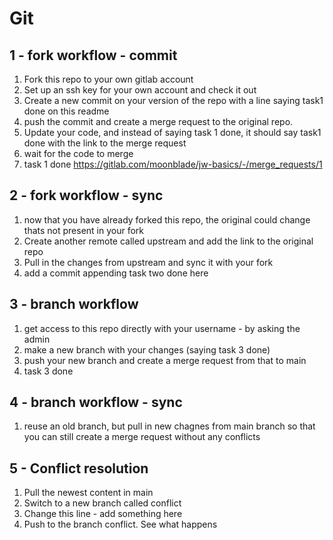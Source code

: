 # Git


## 1 - fork workflow - commit

1. Fork this repo to your own gitlab account
2. Set up an ssh key for your own account and check it out
3. Create a new commit on your version of the repo with a line saying task1 done on this readme
4. push the commit and create a merge request to the original repo.
5. Update your code, and instead of saying task 1 done, it should say task1 done with the link to the merge request 
6. wait for the code to merge
7. task 1 done https://gitlab.com/moonblade/jw-basics/-/merge_requests/1

## 2 - fork workflow - sync

1. now that you have already forked this repo, the original could change thats not present in your fork
2. Create another remote called upstream and add the link to the original repo
3. Pull in the changes from upstream and sync it with your fork
4. add a commit appending task two done here

## 3 - branch workflow 

1. get access to this repo directly with your username - by asking the admin
2. make a new branch with your changes (saying task 3 done)
3. push your new branch and create a merge request from that to main
4. task 3 done

## 4 - branch workflow - sync

1. reuse an old branch, but pull in new chagnes from main branch so that you can still create a merge request without any conflicts


## 5 - Conflict resolution

1. Pull the newest content in main 
2. Switch to a new branch called conflict
3. Change this line - add something here
4. Push to the branch conflict. See what happens
